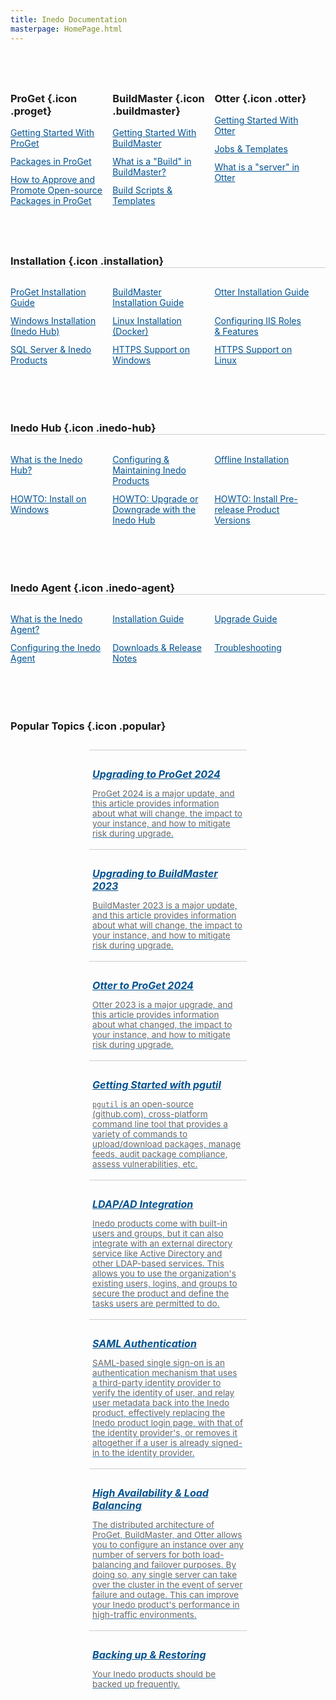 ```yaml
---
title: Inedo Documentation
masterpage: HomePage.html
---
```


<style>
a {
   color: #025291
}

ul {
   padding: 0;   
}

ul li {
   list-style: none;   
   margin-bottom: 0.75rem;
}

h3 {
   margin-top: 4rem;
}

.icon {
  background-size: 1.8rem;
  padding-left: 2.2rem;
}

.content-container .content {
   max-width: 1000px;
}



#sub-footer.content-container {
   border-top: solid 1px #CCC;
}

#inedo-links.content-container .content {
   max-width: 1000px;
   margin-left: 0;
}


.product-blocks {
   display: flex;
   flex-wrap: no-wrap;
}

.product-blocks > .block {
   flex-grow: 1;
   flex-basis: 30%;
   max-width: 30%;
   padding-right: 0.75rem;
}

.three-column {
   display: flex;
   flex-wrap: wrap;
}

.three-column h3 {
   border-bottom: solid 1px #CCC;
   flex-basis: 100%;
}

.three-column ul {
   display: flex;
   flex-wrap: wrap;
}

.three-column ul li {
   padding-right: 0.75rem;
   flex-grow: 1;
   flex-basis: 30%;
   max-width: 30%;
}

.two-column {
   display: flex;
   flex-wrap: wrap;
   justify-content: center;
   gap: 0.75rem;
   margin-bottom: 4rem;
}

.two-column h3 {
   flex-basis: 100%;
}

.two-column > a {
   border-top: solid 1px #ccc;
   flex-basis: 48%;
   max-width: 48%;
   padding: 5px;
   
}

.two-column > a:hover {
   color: #025291;
   text-decoration: none;
   background-color: #ccc;
}
.two-column > a:hover p {
   color: #444;
   opacity: 1;
}

.two-column > a h5 {
   font-size: 1rem;
   margin-bottom: 0;
}

.two-column > a p {
   color: #444;
   font-size: 0.85rem;
   opacity: 0.8;
}

.two-column > a p:last-child {
   margin-bottom: 0px;
}


@media (max-width: 50rem) {
   .content-container .content.home-page {
      margin-left: 1.25rem;
      margin-right: 1.25rem;
   }
   
   .product-blocks {
      flex-wrap: wrap;
      justify-content: center;
   }
   
   .product-blocks > .block {
      max-width: 48%;
      flex-basis: 48%;
   }
   
   .three-column {
      justify-content: flex-start;
   }
   
   .three-column h3 {      
      max-width: 100%;
   }
   
   .three-column ul {
      justify-content: flex-start;
   }
   .three-column ul li {
      max-width: 48%;
      flex-basis: 48%;
   }
   
   .two-column {
      justify-content: flex-start;
   }
   
   .two-column > a {
      flex-basis: 100%;
      max-width: initial;
   }
}

@media (max-width: 30rem) {
   .content-container .content.home-page {
      margin-left: 1.25rem;
      margin-right: 1.25rem;
   }

   .product-blocks {
      display: block;
      gap: 0;
      flex-direction: column;
      justify-content: flex-start;
   }
   
   .product-blocks > .block {
      max-width: initial;
      flex-basis: initial;
      flex-grow: initial;
   }
   
   .three-column {
      display: block;
      margin: auto;
   }
   
   .three-column h3 {
      max-width: initial;
   }
   
   .three-column ul {
      display: block;
      margin: auto;
   }
   
   .three-column ul li {
      max-width: initial;
      flex-basis: initial;
   }
}

</style>

<div class="product-blocks"><div class="block">

### **ProGet** {.icon .proget}
- [Getting Started With ProGet](/docs/proget/overview)
- [Packages in ProGet](/docs/proget/packages/what-is-a-package)
- [How to Approve and Promote Open-source Packages in ProGet](/docs/proget/overview)
      
</div><div class="block">

### **BuildMaster** {.icon .buildmaster}
- [Getting Started With BuildMaster](/docs/proget/overview)
- [What is a "Build" in BuildMaster?](/docs/proget/packages/what-is-a-package)
- [Build Scripts & Templates](/docs/proget/overview)
      
</div><div class="block">

### **Otter** {.icon .otter}
- [Getting Started With Otter](/docs/proget/overview)
- [Jobs & Templates](/docs/proget/packages/what-is-a-package)
- [What is a "server" in Otter](/docs/proget/overview)
      
</div></div>


<div class="three-column">

### **Installation** {.icon .installation}

- [ProGet Installation Guide](/docs/proget/overview)
- [BuildMaster Installation Guide](/docs/proget/overview)
- [Otter Installation Guide](/docs/proget/overview)
- [Windows Installation (Inedo Hub)](/docs/proget/packages/what-is-a-package)
- [Linux Installation (Docker)](/docs/proget/overview)
- [Configuring IIS Roles & Features](/docs/proget/overview)
- [SQL Server & Inedo Products](/docs/proget/overview)
- [HTTPS Support on Windows](/docs/proget/overview)
- [HTTPS Support on Linux](/docs/proget/overview)

</div>

<div class="three-column">

### **Inedo Hub** {.icon .inedo-hub}

- [What is the Inedo Hub?](/docs/proget/overview)
- [Configuring & Maintaining Inedo Products](/docs/proget/packages/what-is-a-package)
- [Offline Installation](/docs/proget/overview)
- [HOWTO: Install on Windows](/docs/proget/overview)
- [HOWTO: Upgrade or Downgrade with the Inedo Hub](/docs/proget/overview)
- [HOWTO: Install Pre-release Product Versions](/docs/proget/overview)

</div>

<div class="three-column">

### **Inedo Agent** {.icon .inedo-agent}

- [What is the Inedo Agent?](/docs/proget/overview)
- [Installation Guide](/docs/proget/packages/what-is-a-package)
- [Upgrade Guide](/docs/proget/packages/what-is-a-package)
- [Configuring the Inedo Agent](/docs/proget/overview)
- [Downloads & Release Notes](/docs/proget/overview)
- [Troubleshooting](/docs/proget/overview)

</div>

<div class="two-column">

### **Popular Topics** {.icon .popular}

<a href="/docs/proget/overview" class="item">

##### Upgrading to ProGet 2024
ProGet 2024 is a major update, and this article provides information about what will change, the impact to your instance, and how to mitigate risk during upgrade.

</a>
<a href="/docs/proget/overview" class="item">

##### Upgrading to BuildMaster 2023
BuildMaster 2023 is a major update, and this article provides information about what will change, the impact to your instance, and how to mitigate risk during upgrade.

</a>
<a href="/docs/proget/overview" class="item">

##### Otter to ProGet 2024
Otter 2023 is a major upgrade, and this article provides information about what changed, the impact to your instance, and how to mitigate risk during upgrade.

</a>
<a href="/docs/proget/overview" class="item">

##### Getting Started with pgutil
`pgutil` is an open-source (github.com), cross-platform command line tool that provides a variety of commands to upload/download packages, manage feeds, audit package compliance, assess vulnerabilities, etc. 

</a>
<a href="/docs/proget/overview" class="item">

##### LDAP/AD Integration
Inedo products come with built-in users and groups, but it can also integrate with an external directory service like Active Directory and other LDAP-based services. This allows you to use the organization's existing users, logins, and groups to secure the product and define the tasks users are permitted to do. 

</a>
<a href="/docs/proget/overview" class="item">

##### SAML Authentication
SAML-based single sign-on is an authentication mechanism that uses a third-party identity provider to verify the identity of user, and relay user metadata back into the Inedo product, effectively replacing the Inedo product login page, with that of the identity provider's, or removes it altogether if a user is already signed-in to the identity provider.

</a>
<a href="/docs/proget/overview" class="item">

##### High Availability & Load Balancing
The distributed architecture of ProGet, BuildMaster, and Otter allows you to configure an instance over any number of servers for both load-balancing and failover purposes. By doing so, any single server can take over the cluster in the event of server failure and outage. This can improve your Inedo product's performance in high-traffic environments.

</a>
<a href="/docs/proget/overview" class="item">

##### Backing up & Restoring
Your Inedo products should be backed up frequently.

</a>

</div>